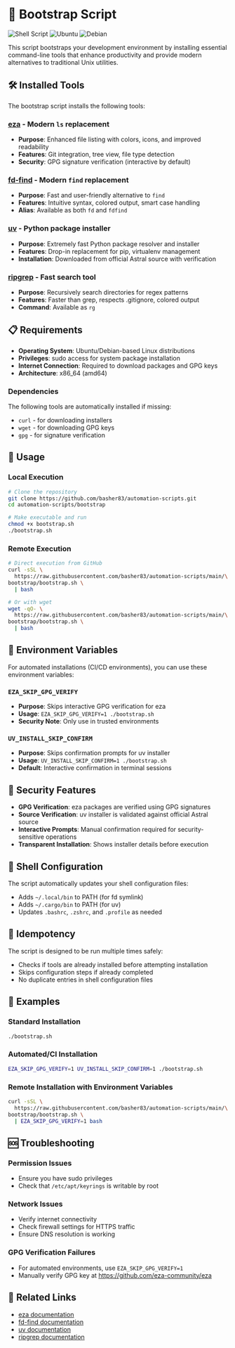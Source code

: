 # 🚀 Bootstrap Script

![Shell Script](https://img.shields.io/badge/shell_script-%23121011.svg?style=flat&logo=gnu-bash&logoColor=white)
![Ubuntu](https://img.shields.io/badge/Ubuntu-E95420?style=flat&logo=ubuntu&logoColor=white)
![Debian](https://img.shields.io/badge/Debian-D70A53?style=flat&logo=debian&logoColor=white)

This script bootstraps your development environment by installing essential
command-line tools that enhance productivity and provide modern alternatives to
traditional Unix utilities.

## 🛠️ Installed Tools

The bootstrap script installs the following tools:

### [eza](https://github.com/eza-community/eza) - Modern `ls` replacement

- **Purpose**: Enhanced file listing with colors, icons, and improved readability
- **Features**: Git integration, tree view, file type detection
- **Security**: GPG signature verification (interactive by default)

### [fd-find](https://github.com/sharkdp/fd) - Modern `find` replacement

- **Purpose**: Fast and user-friendly alternative to `find`
- **Features**: Intuitive syntax, colored output, smart case handling
- **Alias**: Available as both `fd` and `fdfind`

### [uv](https://github.com/astral-sh/uv) - Python package installer

- **Purpose**: Extremely fast Python package resolver and installer
- **Features**: Drop-in replacement for pip, virtualenv management
- **Installation**: Downloaded from official Astral source with verification

### [ripgrep](https://github.com/BurntSushi/ripgrep) - Fast search tool

- **Purpose**: Recursively search directories for regex patterns
- **Features**: Faster than grep, respects .gitignore, colored output
- **Command**: Available as `rg`

## 📋 Requirements

- **Operating System**: Ubuntu/Debian-based Linux distributions
- **Privileges**: sudo access for system package installation
- **Internet Connection**: Required to download packages and GPG keys
- **Architecture**: x86_64 (amd64)

### Dependencies

The following tools are automatically installed if missing:

- `curl` - for downloading installers
- `wget` - for downloading GPG keys  
- `gpg` - for signature verification

## 🚀 Usage

### Local Execution

```bash
# Clone the repository
git clone https://github.com/basher83/automation-scripts.git
cd automation-scripts/bootstrap

# Make executable and run
chmod +x bootstrap.sh
./bootstrap.sh
```

### Remote Execution

```bash
# Direct execution from GitHub
curl -sSL \
  https://raw.githubusercontent.com/basher83/automation-scripts/main/\
bootstrap/bootstrap.sh \
  | bash

# Or with wget
wget -qO- \
  https://raw.githubusercontent.com/basher83/automation-scripts/main/\
bootstrap/bootstrap.sh \
  | bash
```

## 🔧 Environment Variables

For automated installations (CI/CD environments), you can use these environment variables:

### `EZA_SKIP_GPG_VERIFY`

- **Purpose**: Skips interactive GPG verification for eza
- **Usage**: `EZA_SKIP_GPG_VERIFY=1 ./bootstrap.sh`
- **Security Note**: Only use in trusted environments

### `UV_INSTALL_SKIP_CONFIRM`

- **Purpose**: Skips confirmation prompts for uv installer
- **Usage**: `UV_INSTALL_SKIP_CONFIRM=1 ./bootstrap.sh`
- **Default**: Interactive confirmation in terminal sessions

## 🔐 Security Features

- **GPG Verification**: eza packages are verified using GPG signatures
- **Source Verification**: uv installer is validated against official Astral source
- **Interactive Prompts**: Manual confirmation required for security-sensitive operations
- **Transparent Installation**: Shows installer details before execution

## 📝 Shell Configuration

The script automatically updates your shell configuration files:

- Adds `~/.local/bin` to PATH (for fd symlink)
- Adds `~/.cargo/bin` to PATH (for uv)
- Updates `.bashrc`, `.zshrc`, and `.profile` as needed

## 🔄 Idempotency

The script is designed to be run multiple times safely:

- Checks if tools are already installed before attempting installation
- Skips configuration steps if already completed
- No duplicate entries in shell configuration files

## 📖 Examples

### Standard Installation

```bash
./bootstrap.sh
```

### Automated/CI Installation

```bash
EZA_SKIP_GPG_VERIFY=1 UV_INSTALL_SKIP_CONFIRM=1 ./bootstrap.sh
```

### Remote Installation with Environment Variables

```bash
curl -sSL \
  https://raw.githubusercontent.com/basher83/automation-scripts/main/\
bootstrap/bootstrap.sh \
  | EZA_SKIP_GPG_VERIFY=1 bash
```

## 🆘 Troubleshooting

### Permission Issues

- Ensure you have sudo privileges
- Check that `/etc/apt/keyrings` is writable by root

### Network Issues

- Verify internet connectivity
- Check firewall settings for HTTPS traffic
- Ensure DNS resolution is working

### GPG Verification Failures

- For automated environments, use `EZA_SKIP_GPG_VERIFY=1`
- Manually verify GPG key at <https://github.com/eza-community/eza>

## 🔗 Related Links

- [eza documentation](https://github.com/eza-community/eza)
- [fd-find documentation](https://github.com/sharkdp/fd)
- [uv documentation](https://github.com/astral-sh/uv)
- [ripgrep documentation](https://github.com/BurntSushi/ripgrep)
